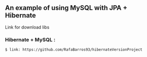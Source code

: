 ## An example of using MySQL with JPA + Hibernate
Link for download libs

### Hibernate + MySQL   :


```bash
$ link: https://github.com/RafaBarros93/hibernateVersionProject
```



